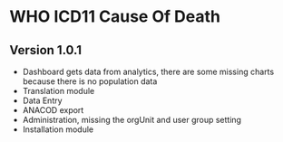 # WHO ICD11 Cause Of Death

## Version 1.0.1

- Dashboard gets data from analytics, there are some missing charts because there is no population data
- Translation module
- Data Entry
- ANACOD export
- Administration, missing the orgUnit and user group setting
- Installation module
